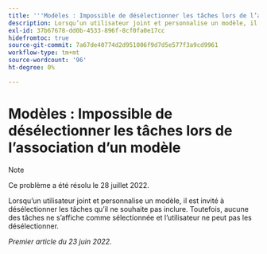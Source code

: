 ```yaml
---
title: '''Modèles : Impossible de désélectionner les tâches lors de l’ajout d’un modèle'
description: Lorsqu’un utilisateur joint et personnalise un modèle, il est invité à désélectionner les tâches qu’il ne souhaite pas inclure. Toutefois, aucune des tâches ne s’affiche comme sélectionnée et l’utilisateur ne peut pas les désélectionner.
exl-id: 37b67678-dd0b-4533-896f-8cf0fa0e17cc
hidefromtoc: true
source-git-commit: 7a67de40774d2d951006f9d7d5e577f3a9cd9961
workflow-type: tm+mt
source-wordcount: '96'
ht-degree: 0%

---
```


# Modèles : Impossible de désélectionner les tâches lors de l’association d’un modèle

>[!NOTE]
>
>Ce problème a été résolu le 28 juillet 2022.

Lorsqu’un utilisateur joint et personnalise un modèle, il est invité à désélectionner les tâches qu’il ne souhaite pas inclure. Toutefois, aucune des tâches ne s’affiche comme sélectionnée et l’utilisateur ne peut pas les désélectionner.

_Premier article du 23 juin 2022._
